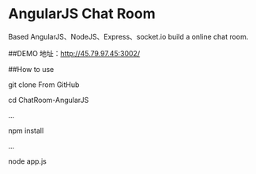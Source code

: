 AngularJS Chat Room
=====================
Based AngularJS、NodeJS、Express、socket.io build a online chat room.

##DEMO
地址：http://45.79.97.45:3002/

##How to use

  git clone From GitHub
  
  cd ChatRoom-AngularJS
  
  ...
  
  npm install
  
  ...
  
  node app.js
